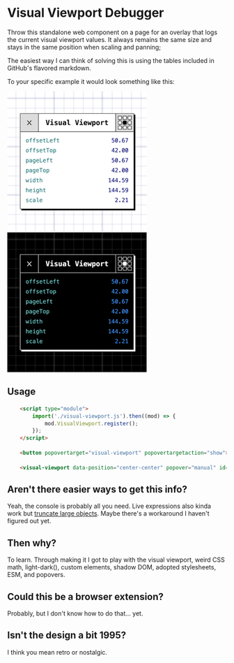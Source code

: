 # Visual Viewport Debugger

Throw this standalone web component on a page for an overlay that logs the current visual viewport values. It always remains the same size and stays in the same position when scaling and panning;

The easiest way I can think of solving this is using the tables included in GitHub's flavored markdown.

To your specific example it would look something like this:

<img src="https://github.com/jbasoo/visual-viewport/blob/main/visual-viewport-debugger-light.jpg" alt="Light mode screenshot of the component" width="320" height="320"> <img src="https://github.com/jbasoo/visual-viewport/blob/main/visual-viewport-debugger-dark.jpg" alt="Dark mode screenshot of the component" width="320" height="320">


## Usage

```HTML
    <script type="module">
        import('./visual-viewport.js').then((mod) => {
            mod.VisualViewport.register();
        });
    </script>

    <button popovertarget="visual-viewport" popovertargetaction="show">Open Visual Viewport Tracker</button>

    <visual-viewport data-position="center-center" popover="manual" id="visual-viewport"></visual-viewport>
```

## Aren't there easier ways to get this info?
Yeah, the console is probably all you need. Live expressions also kinda work but [truncate large objects](https://issues.chromium.org/issues/359593396). Maybe there's a workaround I haven't figured out yet.

## Then why?
To learn. Through making it I got to play with the visual viewport, weird CSS math, light-dark(), custom elements, shadow DOM, adopted stylesheets, ESM, and popovers.

## Could this be a browser extension?
Probably, but I don't know how to do that... yet.

## Isn't the design a bit 1995?
I think you mean retro or nostalgic.